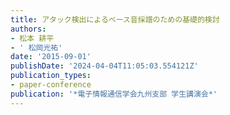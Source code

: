 ```yaml
---
title: アタック検出によるベース音採譜のための基礎的検討
authors:
- 松本 耕平
- ' 松岡光祐'
date: '2015-09-01'
publishDate: '2024-04-04T11:05:03.554121Z'
publication_types:
- paper-conference
publication: '*電子情報通信学会九州支部 学生講演会*'
---
```

